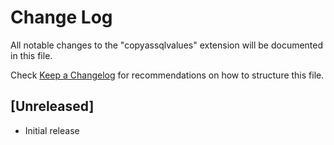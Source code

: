 # Change Log

All notable changes to the "copyassqlvalues" extension will be documented in this file.

Check [Keep a Changelog](http://keepachangelog.com/) for recommendations on how to structure this file.

## [Unreleased]

- Initial release